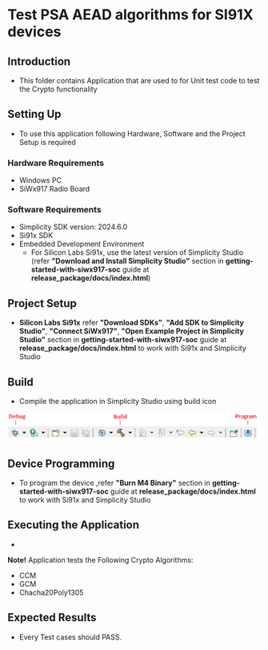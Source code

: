 # Test PSA AEAD algorithms for SI91X devices

## Introduction 
- This folder contains Application that are used to for Unit test code to test the Crypto functionality


## Setting Up 
 - To use this application following Hardware, Software and the Project Setup is required

### Hardware Requirements	
  - Windows PC
  - SiWx917 Radio Board

### Software Requirements
  - Simplicity SDK version: 2024.6.0
  - Si91x SDK
  - Embedded Development Environment
    - For Silicon Labs Si91x, use the latest version of Simplicity Studio (refer **"Download and Install Simplicity Studio"** section in **getting-started-with-siwx917-soc** guide at **release_package/docs/index.html**)
 
## Project Setup
- **Silicon Labs Si91x** refer **"Download SDKs"**, **"Add SDK to Simplicity Studio"**, **"Connect SiWx917"**, **"Open Example Project in Simplicity Studio"** section in **getting-started-with-siwx917-soc** guide at **release_package/docs/index.html** to work with Si91x and Simplicity Studio

## Build 
- Compile the application in Simplicity Studio using build icon 

![Figure: Build run and Debug](resources/readme/image508c.png)

## Device Programming
- To program the device ,refer **"Burn M4 Binary"** section in **getting-started-with-siwx917-soc** guide at **release_package/docs/index.html** to work with Si91x and Simplicity Studio

## Executing the Application
-  
 **Note!** Application tests the Following Crypto Algorithms: 
  - CCM
  - GCM
  - Chacha20Poly1305

## Expected Results 
- Every Test cases should PASS. 